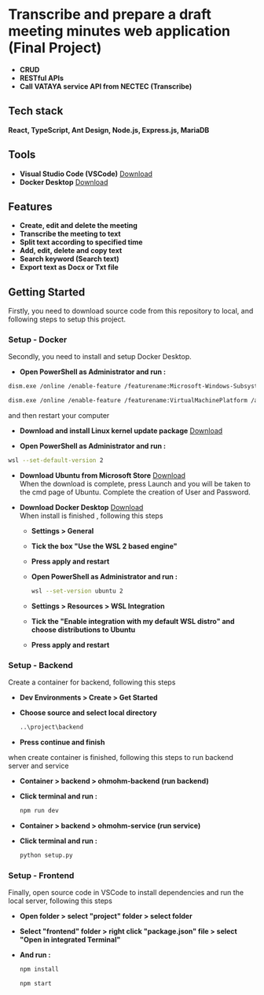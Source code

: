 # Transcribe and prepare a draft meeting minutes web application (Final Project)
- **CRUD**
- **RESTful APIs**
- **Call VATAYA service API from NECTEC (Transcribe)**


## Tech stack 
**React, TypeScript, Ant Design, Node.js, Express.js, MariaDB**

## Tools
- **Visual Studio Code (VSCode)** [Download](https://code.visualstudio.com/)
- **Docker Desktop** [Download](https://www.docker.com/products/docker-desktop/)

## Features
- **Create, edit and delete the meeting**
- **Transcribe the meeting to text**
- **Split text according to specified time**
- **Add, edit, delete and copy text**
- **Search keyword (Search text)**
- **Export text as Docx or Txt file**

## Getting Started

Firstly, you need to download source code from this repository to local, and following steps to setup this project.

### Setup - Docker
Secondly, you need to install and setup Docker Desktop. </br>
- **Open PowerShell as Administrator and run :** </br>

```bash
dism.exe /online /enable-feature /featurename:Microsoft-Windows-Subsystem-Linux /all /norestart

dism.exe /online /enable-feature /featurename:VirtualMachinePlatform /all /norestart
```

and then restart your computer

- **Download and install Linux kernel update package**
[Download](https://wslstorestorage.blob.core.windows.net/wslblob/wsl_update_x64.msi)

- **Open PowerShell as Administrator and run :** </br>

```bash
wsl --set-default-version 2
```

- **Download Ubuntu from Microsoft Store**
[Download](https://apps.microsoft.com/detail/9PDXGNCFSCZV?hl=en-us&gl=US)</br>
When the download is complete, press Launch and you will be taken to the cmd page of Ubuntu. Complete the creation of User and Password.

- **Download Docker Desktop**
[Download](https://docs.docker.com/desktop/install/windows-install/)</br>
When install is finished , following this steps
  - **Settings > General**
  - **Tick the box "Use the WSL 2 based engine"**
  - **Press apply and restart**
  - **Open PowerShell as Administrator and run :** </br>
  
    ```bash
    wsl --set-version ubuntu 2
    ```
    
  - **Settings > Resources > WSL Integration**
  - **Tick the "Enable integration with my default WSL distro" and choose distributions to Ubuntu**
  - **Press apply and restart**
    
### Setup - Backend
Create a container for backend, following this steps
  - **Dev Environments > Create > Get Started**
  - **Choose source and select local directory** </br>
  
    ```bash
    ..\project\backend
    ```
    
  - **Press continue and finish**

when create container is finished, following this steps to run backend server and service
  - **Container > backend > ohmohm-backend (run backend)**
  - **Click terminal and run :** </br>
  
    ```bash
    npm run dev
    ```
    
  - **Container > backend > ohmohm-service (run service)**
  - **Click terminal and run :** </br>
  
    ```bash
    python setup.py
    ```

### Setup - Frontend
Finally, open source code in VSCode to install dependencies and run the local server, following this steps
  - **Open folder > select "project" folder > select folder**
  - **Select "frontend" folder > right click "package.json" file > select "Open in integrated Terminal"**
  - **And run :** </br>
  
    ```bash
    npm install
    
    npm start
    ```



